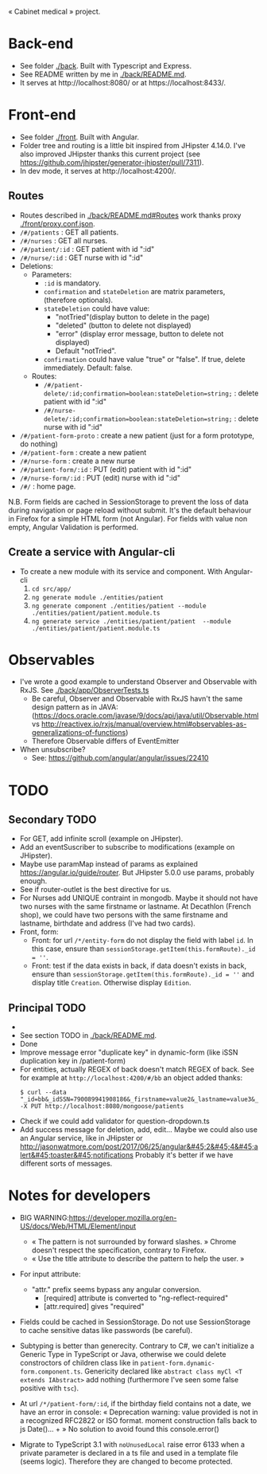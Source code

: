 « Cabinet medical » project.
# Back-end
* See folder [./back](./back). Built with Typescript and Express.
* See README written by me in [./back/README.md](./back/README.md).
* It serves at http://localhost:8080/ or at https://localhost:8433/.

# Front-end
* See folder [./front](./front). Built with Angular.
* Folder tree and routing is a little bit inspired from JHipster 4.14.0.
    I've also improved JHipster thanks this current project
    (see https://github.com/jhipster/generator-jhipster/pull/7311).
* In dev mode, it serves at http://localhost:4200/.

## Routes
* Routes described in [./back/README.md#Routes](./back/README.md#Routes) work
    thanks proxy [./front/proxy.conf.json](./front/proxy.conf.json).
* `/#/patients` : GET all patients.
* `/#/nurses` : GET all nurses.
* `/#/patient/:id` : GET patient with id ":id"
* `/#/nurse/:id` : GET nurse with id ":id"
* Deletions:
    * Parameters:
        * `:id` is mandatory.
        * `confirmation` and `stateDeletion` are matrix parameters,
            (therefore optionals).
        * `stateDeletion` could have value:
            * "notTried"(display button to delete in the page)
            * "deleted" (button to delete not displayed)
            * "error" (display error message, button to delete not displayed)
            * Default "notTried".
        * `confirmation` could have value "true" or "false". If true, delete
            immediately. Default: false.
    * Routes:
        * `/#/patient-delete/:id;confirmation=boolean:stateDeletion=string;` :
            delete patient with id ":id"
        * `/#/nurse-delete/:id;confirmation=boolean:stateDeletion=string;` :
            delete nurse with id ":id"
* `/#/patient-form-proto` : create a new patient (just for a form prototype, do
    nothing)
* `/#/patient-form` : create a new patient
* `/#/nurse-form` : create a new nurse
* `/#/patient-form/:id` : PUT (edit) patient with id ":id"
* `/#/nurse-form/:id` : PUT (edit) nurse with id ":id"
* `/#/` : home page.

N.B. Form fields are cached in SessionStorage to prevent the loss of data
    during navigation or page reload without submit.
    It's the default behaviour in Firefox for a simple HTML form (not Angular).
    For fields with value non empty, Angular Validation is performed.

## Create a service with Angular-cli
* To create a new module with its service and component. With Angular-cli
    1. `cd src/app/`
    2. `ng generate module ./entities/patient`
    3. `ng generate component ./entities/patient --module ./entities/patient/patient.module.ts`
    4. `ng generate service ./entities/patient/patient  --module ./entities/patient/patient.module.ts`

# Observables
* I've wrote a good example to understand Observer and Observable with RxJS.
    See [./back/app/ObserverTests.ts](./back/app/ObserverTests.ts)
    * Be careful, Observer and Observable with RxJS havn't the same design
        pattern as in JAVA:
        (https://docs.oracle.com/javase/9/docs/api/java/util/Observable.html vs
        http://reactivex.io/rxjs/manual/overview.html#observables-as-generalizations-of-functions)
    * Therefore Observable differs of EventEmitter
* When unsubscribe?
    * See: https://github.com/angular/angular/issues/22410

# TODO

## Secondary TODO

* For GET, add infinite scroll (example on JHipster).
* Add an eventSuscriber to subscribe to modifications (example on JHipster).
* Maybe use paramMap instead of params as explained
    https://angular.io/guide/router. But JHipster 5.0.0 use params, probably
    enough.
* See if router-outlet is the best directive for us.
* For Nurses add UNIQUE contraint in mongodb. Maybe it
    should not have two nurses with the same firstname or lastname.
    At Decathlon (French shop), we could have two persons with the same
    firstname and lastname, birthdate and address (I've had two cards).
* Front, form:
    * Front: for url `/*/entity-form` do not display the field with label `id`.
        In this case, ensure than
        `sessionStorage.getItem(this.formRoute)._id = ''`.
    * Front: test if the data exists in back, if data doesn't exists in back,
        ensure than `sessionStorage.getItem(this.formRoute)._id = ''` and
        display title `Creation`. Otherwise display `Edition`.

## Principal TODO

* <!-- * See [./tslint.yaml](./tslint.yaml) @todo. -->
* See section TODO in [./back/README.md](./back/README.md).
* <!-- Check my issue https://github.com/jhipster/generator-jhipster/issues/7302#issuecomment-373763536 --> Done
* Improve message error "duplicate key" in dynamic-form (like iSSN duplication
    key in /patient-form)
* For entities, actually REGEX of back doesn't match REGEX of back.
    See for example at `http://localhost:4200/#/bb` an object added thanks:
    ```
    $ curl --data "_id=bb&_idSSN=790089941908186&_firstname=value2&_lastname=value3&_isMale=true&_birthday=coucou&_address=chouette" -X PUT http://localhost:8080/mongoose/patients
    ```
* Check if we could add validator for question-dropdown.ts
* Add success message for deletion, add, edit…
    Maybe we could also use an Angular service, like in JHipster
        or
    http://jasonwatmore.com/post/2017/06/25/angular&#45;2&#45;4&#45;alert&#45;toaster&#45;notifications
    Probably it's better if we have different sorts of messages.


# Notes for developers

* BIG WARNING:https://developer.mozilla.org/en-US/docs/Web/HTML/Element/input
    * « The pattern is not surrounded by forward slashes. »
        Chrome doesn't respect the specification, contrary to Firefox.
    * « Use the title attribute to describe the pattern to help the user. »
* For input attribute:
    * "attr." prefix seems bypass any angular conversion.
        * [required] attribute is converted to "ng-reflect-required"
        * [attr.required] gives "required"
* Fields could be cached in SessionStorage. Do not use SessionStorage to cache
    sensitive datas like passwords (be careful).
* Subtyping is better than generecity. Contrary to C#, we can't initialize
    a Generic Type in TypeScript or Java, otherwise we could delete constroctors
    of children class like in `patient-form.dynamic-form.component.ts`.
    Genericity declared like `abstract class myCl <T extends IAbstract>`
    add nothing (furthermore I've seen some false positive with `tsc`).
* At url `/*/patient-form/:id`, if the birthday field contains not a date,
    we have an error in console:
    « Deprecation warning: value provided is not in a recognized RFC2822 or ISO
    format. moment construction falls back to js Date()… + »
    No solution to avoid found this console.error()

* Migrate to TypeScript 3.1 with `noUnusedLocal` raise error 6133 when a private
    parameter is declared in a ts file and used in a template file (seems
    logic). Therefore they are changed to become protected.
